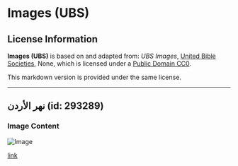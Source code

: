 # Images (UBS)

## License Information

**Images (UBS)** is based on and adapted from: _UBS Images_, [United Bible Societies](https://unitedbiblesocieties.org/), None, which is licensed under a [Public Domain CC0](https://creativecommons.org/public-domain/cc0/).

This markdown version is provided under the same license.



--------------------------------

## نهر الأردن (id: 293289)

### Image Content

![Image](https://cdn.aquifer.bible/aquifer-content/resources/Media/JordanRiver.jpg)

[link](https://cdn.aquifer.bible/aquifer-content/resources/Media/JordanRiver.jpg)



